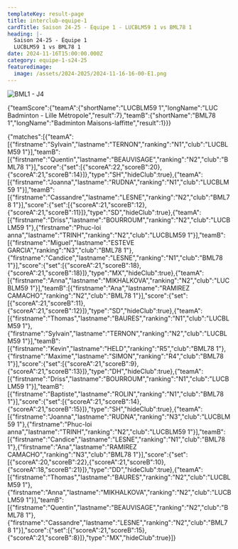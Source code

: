 ```yaml
---
templateKey: result-page
title: interclub-equipe-1
cardTitle: Saison 24-25 - Équipe 1 - LUCBLM59 1 vs BML78 1 
heading: |-
  Saison 24-25 - Équipe 1
  LUCBLM59 1 vs BML78 1
date: 2024-11-16T15:00:00.000Z
category: equipe-1-s24-25
featuredimage:
  image: /assets/2024-2025/2024-11-16-16-00-E1.png
---
```

![](/assets/2024-2025/2024-11-16-16-00-E1.png "BML1 - J4")

<teamscoreboard>{"teamScore":{"teamA":{"shortName":"LUCBLM59 1","longName":"LUC Badminton - Lille Métropole","result":7},"teamB":{"shortName":"BML78 1","longName":"Badminton Maisons-laffitte","result":1}}}</teamscoreboard>

<scoreboard>{"matches":[{"teamA":[{"firstname":"Sylvain","lastname":"TERNON","ranking":"N1","club":"LUCBLM59 1"}],"teamB":[{"firstname":"Quentin","lastname":"BEAUVISAGE","ranking":"N2","club":"BML78 1"}],"score":{"set":[{"scoreA":22,"scoreB":20},{"scoreA":21,"scoreB":14}]},"type":"SH","hideClub":true},{"teamA":[{"firstname":"Joanna","lastname":"RUDNA","ranking":"N1","club":"LUCBLM59 1"}],"teamB":[{"firstname":"Cassandre","lastname":"LESNE","ranking":"N2","club":"BML78 1"}],"score":{"set":[{"scoreA":21,"scoreB":12},{"scoreA":21,"scoreB":11}]},"type":"SD","hideClub":true},{"teamA":[{"firstname":"Driss","lastname":"BOURROUM","ranking":"N2","club":"LUCBLM59 1"},{"firstname":"Phuc-loi anna","lastname":"TRINH","ranking":"N2","club":"LUCBLM59 1"}],"teamB":[{"firstname":"Miguel","lastname":"ESTEVE GARCIA","ranking":"N3","club":"BML78 1"},{"firstname":"Candice","lastname":"LESNE","ranking":"N1","club":"BML78 1"}],"score":{"set":[{"scoreA":21,"scoreB":18},{"scoreA":21,"scoreB":18}]},"type":"MX","hideClub":true},{"teamA":[{"firstname":"Anna","lastname":"MIKHALKOVA","ranking":"N2","club":"LUCBLM59 1"}],"teamB":[{"firstname":"Ana","lastname":"RAMIREZ CAMACHO","ranking":"N2","club":"BML78 1"}],"score":{"set":[{"scoreA":21,"scoreB":11},{"scoreA":21,"scoreB":12}]},"type":"SD","hideClub":true},{"teamA":[{"firstname":"Thomas","lastname":"BAURES","ranking":"N1","club":"LUCBLM59 1"},{"firstname":"Sylvain","lastname":"TERNON","ranking":"N2","club":"LUCBLM59 1"}],"teamB":[{"firstname":"Kevin","lastname":"HELD","ranking":"R5","club":"BML78 1"},{"firstname":"Maxime","lastname":"SIMON","ranking":"R4","club":"BML78 1"}],"score":{"set":[{"scoreA":21,"scoreB":9},{"scoreA":21,"scoreB":13}]},"type":"DH","hideClub":true},{"teamA":[{"firstname":"Driss","lastname":"BOURROUM","ranking":"N1","club":"LUCBLM59 1"}],"teamB":[{"firstname":"Baptiste","lastname":"ROLIN","ranking":"N1","club":"BML78 1"}],"score":{"set":[{"scoreA":21,"scoreB":14},{"scoreA":21,"scoreB":15}]},"type":"SH","hideClub":true},{"teamA":[{"firstname":"Joanna","lastname":"RUDNA","ranking":"N3","club":"LUCBLM59 1"},{"firstname":"Phuc-loi anna","lastname":"TRINH","ranking":"N2","club":"LUCBLM59 1"}],"teamB":[{"firstname":"Candice","lastname":"LESNE","ranking":"N1","club":"BML78 1"},{"firstname":"Ana","lastname":"RAMIREZ CAMACHO","ranking":"N3","club":"BML78 1"}],"score":{"set":[{"scoreA":20,"scoreB":22},{"scoreA":21,"scoreB":10},{"scoreA":18,"scoreB":21}]},"type":"DD","hideClub":true},{"teamA":[{"firstname":"Thomas","lastname":"BAURES","ranking":"N2","club":"LUCBLM59 1"},{"firstname":"Anna","lastname":"MIKHALKOVA","ranking":"N2","club":"LUCBLM59 1"}],"teamB":[{"firstname":"Quentin","lastname":"BEAUVISAGE","ranking":"N2","club":"BML78 1"},{"firstname":"Cassandre","lastname":"LESNE","ranking":"N2","club":"BML78 1"}],"score":{"set":[{"scoreA":21,"scoreB":15},{"scoreA":21,"scoreB":8}]},"type":"MX","hideClub":true}]}</scoreboard>